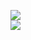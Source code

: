 [![](https://img.shields.io/badge/Made%20With-Github%20Spray-lightgrey.svg?style=for-the-badge&logo=github)](https://github.com/Annihil/github-spray#24254)  
[![](https://i.imgur.com/2DrTn0Z.gif)](https://github.com/Annihil/github-spray)